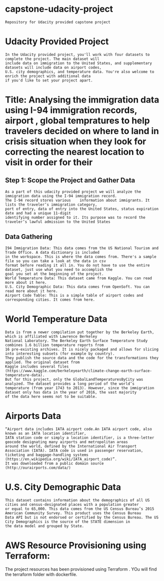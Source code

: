 # capstone-udacity-project
    Repository for Udacity provided capstone project

# Udacity Provided Project
    In the Udacity provided project, you'll work with four datasets to complete the project. The main dataset will 
    include data on immigration to the United States, and supplementary datasets will include data on airport codes, 
    U.S. city demographics, and temperature data. You're also welcome to enrich the project with additional data 
    if you'd like to set your project apart.

# Title: Analysing the immigration data using I-94 immigration records, airport , global tempratures to help travelers decided on where to land in crisis situation when they look for correcting the nearest location to visit in order for their 

## Step 1: Scope the Project and Gather Data

    As a part of this udacity provided project we will analyze the immigration data using the I-94 immigration record. 
    The I-94 record stores various    information about immigrants. It lists the traveler’s immigration category, 
    port of entry, data of entry into the United States, status expiration date and had a unique 11-digit 
    identifying number assigned to it. Its purpose was to record the traveler’s lawful admission to the United States
## Data Gathering
    I94 Immigration Data: This data comes from the US National Tourism and Trade Office. A data dictionary is included 
    in the workspace. This is where the data comes from. There's a sample file so you can take a look at the data in csv 
    format before reading it all in. You do not have to use the entire dataset, just use what you need to accomplish the 
    goal you set at the beginning of the project.
    World Temperature Data: This dataset came from Kaggle. You can read more about it here.
    U.S. City Demographic Data: This data comes from OpenSoft. You can read more about it here.
    Airport Code Table: This is a simple table of airport codes and corresponding cities. It comes from here.
    
# World Temperature Data
    Data is from a newer compilation put together by the Berkeley Earth, which is affiliated with Lawrence Berkeley 
    National Laboratory. The Berkeley Earth Surface Temperature Study combines 1.6 billion temperature reports from 
    16 pre-existing archives. It is nicely packaged and allows for slicing into interesting subsets (for example by country). 
    They publish the source data and the code for the transformations they applied. The original dataset from 
    Kaggle includes several files (https://www.kaggle.com/berkeleyearth/climate-change-earth-surface-temperature-data). 
    But for this project, only the GlobalLandTemperaturesByCity was analyzed. The dataset provides a long period of the world’s
    temperature (from year 1743 to 2013). However, since the immigration dataset only has data in the year of 2016, the vast majority 
    of the data here seems not to be suitable.

# Airports Data
    “Airport data includes IATA airport code.An IATA airport code, also known as an IATA location identifier, 
    IATA station code or simply a location identifier, is a three-letter geocode designating many airports and metropolitan areas 
    around the world, defined by the International Air Transport Association (IATA). IATA code is used in passenger reservation, 
    ticketing and baggage-handling systems (https://en.wikipedia.org/wiki/IATA_airport_code)”. 
    It was downloaded from a public domain source (http://ourairports.com/data/)

# U.S. City Demographic Data
    This dataset contains information about the demographics of all US cities and census-designated places with a population greater 
    or equal to 65,000. This data comes from the US Census Bureau’s 2015 American Community Survey. This product uses the Census Bureau 
    Data API but is not endorsed or certified by the Census Bureau. The US City Demographics is the source of the STATE dimension in 
    the data model and grouped by State.

# AWS Resource Provisioning using Terraform:

The project resources has been provisioned using Terraform . YOu will find the terraform folder with dockerfile.
